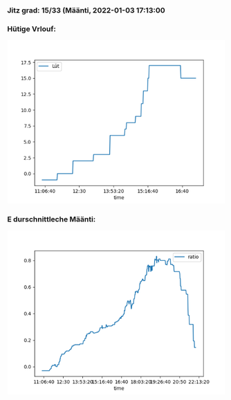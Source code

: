 ### Jitz grad: 15/33 (Määnti, 2022-01-03 17:13:00

### Hütige Vrlouf:
![Graph](Today.png)

### E durschnittleche Määnti:
![Graph](Määnti.png)